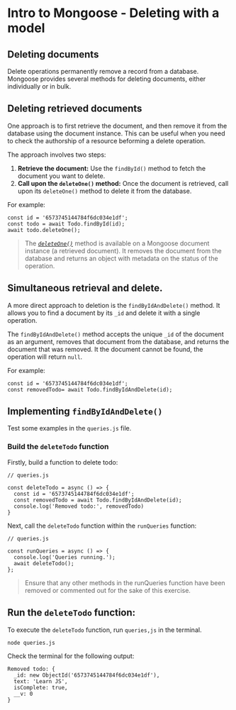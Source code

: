 # Intro to Mongoose - Deleting with a model
## Deleting documents
Delete operations permanently remove a record from a database. Mongoose provides several methods for deleting documents, either individually or in bulk. 

## Deleting retrieved documents
One approach is to first retrieve the document, and then remove it from the database using the document instance. This can be useful when you need to check the authorship of a resource beforming a delete operation. 

The approach involves two steps:
1. **Retrieve the document:** Use the `findById()` method to fetch the document you want to delete. 
2. **Call upon the `deleteOne()` method:** Once the document is retrieved, call upon its `deleteOne()` method to delete it from the database. 

For example:

```
const id = '6573745144784f6dc034e1df';
const todo = await Todo.findById(id);
await todo.deleteOne();
```
> The *[`deleteOne()`](https://mongoosejs.com/docs/api/model.html#Model.deleteOne())* method is available on a Mongoose document instance (a retrieved document). It removes the document from the database and returns an object with metadata on the status of the operation.

## Simultaneous retrieval and delete. 
A more direct approach to deletion is the `findByIdAndDelete()` method. It allows you to find a document by its `_id` and delete it with a single operation. 

The `findByIdAndDelete()` method accepts the unique `_id` of the document as an argument, removes that document from the database, and returns the document that was removed. It the document cannot be found, the operation will return `null`.

For example:

```
const id = '6573745144784f6dc034e1df';
const removedTodo= await Todo.findByIdAndDelete(id);
```

## Implementing `findByIdAndDelete()`
Test some examples in the `queries.js` file.

### Build the `deleteTodo` function
Firstly, build a function to delete todo:

```
// queries.js

const deleteTodo = async () => {
  const id = '6573745144784f6dc034e1df';
  const removedTodo = await Todo.findByIdAndDelete(id);
  console.log('Removed todo:', removedTodo)
}
```

Next, call the `deleteTodo` function within the `runQueries` function:

```
// queries.js

const runQueries = async () => {
  console.log('Queries running.');
  await deleteTodo();
};
```
> Ensure that any other methods in the runQueries function have been removed or commented out for the sake of this exercise. 

## Run the `deleteTodo` function:
To execute the `deleteTodo` function, run `queries,js` in the terminal. 

```
node queries.js
```

Check the terminal for the following output:

```
Removed todo: {
  _id: new ObjectId('6573745144784f6dc034e1df'),
  text: 'Learn JS',
  isComplete: true,
  __v: 0
}
```